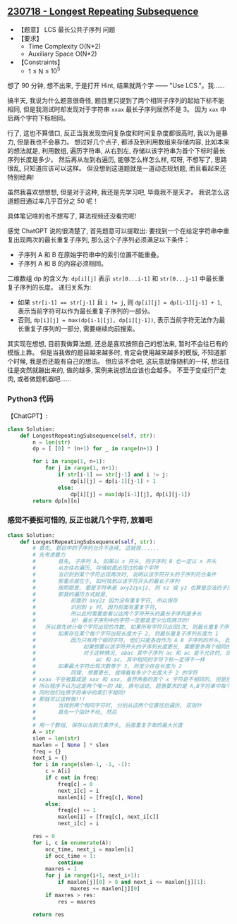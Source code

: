 ## [230718 - Longest Repeating Subsequence](https://practice.geeksforgeeks.org/problems/longest-repeating-subsequence2004/1)

- 【题意】 LCS 最长公共子序列 问题
- 【要求】
    - Time Complexity O(N*2)
    - Auxiliary Space O(N*2)
- 【Constraints】
    - 1 ≤ N ≤ $10^5$

想了 90 分钟, 想不出来, 于是打开 Hint, 结果就两个字 —— "Use LCS."。我......

搞半天, 我说为什么题意很奇怪, 题目里只提到了两个相同子序列的起始下标不能相同, 但是我测试时却发现对于字符串 `xxax` 最长子序列居然不是 3。
因为 `xax` 中后两个字符下标相同。

行了, 这也不算借口, 反正当我发现空间复杂度和时间复杂度都很高时, 我以为是暴力, 但是我也不会暴力。
想过好几个点子, 都涉及到利用数组来存储内容, 比如本来的想法就是, 利用数组, 遍历字符串, 从右到左, 存储以该字符串为首个下标时最长序列长度是多少。
然后再从左到右遍历, 能够怎么样怎么样, 哎呀, 不想写了, 思路很乱, 只知道应该可以这样。
但没想到这道题就是一道动态规划题, 而且看起来还特别经典!

虽然我喜欢想想想, 但是对于这种, 我还是先学习吧, 毕竟我不是天才。 我说怎么这道题目通过率几乎百分之 50 呢！

具体笔记啥的也不想写了, 算法视频还没看完呢!

感觉 ChatGPT 说的很清楚了, 首先题意可以提取出:
要找到一个在给定字符串中重复出现两次的最长重复子序列, 那么这个子序列必须满足以下条件：
- 子序列 A 和 B 在原始字符串中的索引位置不能重叠。
- 子序列 A 和 B 的内容必须相同。

二维数组 dp 的含义为: `dp[i][j]` 表示 `str[0...i-1]` 和 `str[0...j-1]` 中最长重复子序列的长度。
递归关系为:
- 如果 `str[i-1] == str[j-1]` 且 `i != j`, 则 `dp[i][j] = dp[i-1][j-1] + 1`, 表示当前字符可以作为最长重复子序列的一部分。
- 否则, `dp[i][j] = max(dp[i-1][j], dp[i][j-1])`, 表示当前字符无法作为最长重复子序列的一部分, 需要继续向前搜索。

其实现在想想, 目前我做算法题, 还总是喜欢按照自己的想法来, 暂时不会往已有的模版上靠。
但是当我做的题目越来越多时, 肯定会使用越来越多的模版, 不知道那个时候, 我是否还能有自己的想法。
但应该不会吧, 这玩意就像随机的一样, 想法往往是突然就蹦出来的, 做的越多, 案例来说想法应该也会越多。
不至于变成行尸走肉, 或者做题机器吧......

### Python3 代码

【ChatGPT】:
```py
class Solution:
	def LongestRepeatingSubsequence(self, str):
	    n = len(str)
	    dp = [ [0] * (n+1) for _ in range(n+1) ]

	    for i in range(1, n+1):
	        for j in range(1, n+1):
	            if str[i-1] == str[j-1] and i != j:
	                dp[i][j] = dp[i-1][j-1] + 1
                else:
                    dp[i][j] = max(dp[i-1][j], dp[i][j-1])
        return dp[n][n]
```

### 感觉不要挺可惜的, 反正也就几个字符, 放着吧

```py
class Solution:
	def LongestRepeatingSubsequence(self, str):
		# 首先, 题目中的子序列允许不连续, 这就很......
		# 先考虑暴力
		#       首先, 子序列 A, 如果以 x 开头, 则子序列 B 也一定以 x 开头
		#       从左往右遍历, 存储前面出现过的每个字符
		#       当识别到某个字符出现两次时, 说明以该字符开头的子序列符合条件
		#       那重点就在于, 如何找到以该字符开头的最长子序列
		#       按照题意, 要是字符串是 axy2zyxjz, 则 xz 或 yz 也算是合法的子序列
		#       那我的遍历方式就是,
	    #           前面的 axy2z 因为没有重复字符, 所以保存
	    #           识别到 y 时, 因为前面有重复字符,
	    #           所以此时需要查看以这两个字符开头的最长子序列是多长
	    #           对! 最长子序列中的字符一定都是至少出现两次的!
	    #   所以首先统计每个字符出现的次数, 如果所有字符只出现1次, 则最长重复子序列长度为 0
	    #       如果存在某个每个字符出现长度大于 2, 则最长重复子序列长度为 1
		#           因为只有两个相同字符, 他们只能各自作为 A B 子序列的开头, 此时长度为 1
		#               如果想要以该字符开头的子序列长度更长, 需要更多两个相同的字符
		#               对于这种情况, abac 其中子序列 ac 和 ac 是不允许的, 因为题意中规定了
		#                   ac 和 ac, 其中相同的字符下标一定得不一样
		#       如果最大字符出现次数等于 3, 则至少存在长度为 2
        #           同理, 想要更长, 就得看有多少个长度大于 2 的字符
        # xxax 不会被算成是 xax 和 xax, 虽然两者的首个 x 字符是不相同的, 但是后弦的 ax 是共用的
        # 所以程序不认为这是两个唯一的 AB, 换句话说, 题意要求的是 A,B字符串中每个位置的字符都相同
        # 同时他们在原字符串中的索引不相同!
        # 那就可以这样做!!!
        #       当找到两个相同字符时, 分别从这两个位置往后遍历, 双指针
        #       首先一个指针不动, 然后
        #
        # 用一个数组, 保存以当前元素开头, 后面重复子串的最大长度
        A = str
        slen = len(str)
        maxlen = [ None ] * slen
        freq = {}
        next_i = {}
        for i in range(slen-1, -1, -1):
            c = A[i]
            if c not in freq:
                freq[c] = 0
                next_i[c] = i
                maxlen[i] = [freq[c], None]
            else:
                freq[c] += 1
                maxlen[i] = [freq[c], next_i[c]]
                next_i[c] = i

        res = 0
        for i, c in enumerate(A):
            occ_time, next_i = maxlen[i]
            if occ_time < 1:
                continue
            maxres = 1
            for j in range(i+1, next_i+1):
                if maxlen[j][0] > 0 and next_i <= maxlen[j][1]:
                    maxres += maxlen[j][0]
            if maxres > res:
                res = maxres

        return res
```
